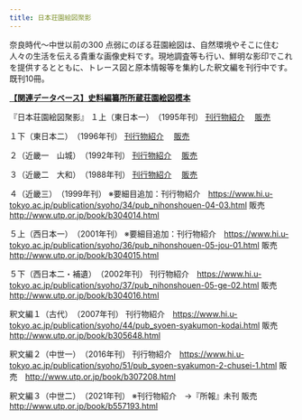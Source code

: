 ```yaml
---
title: 日本荘園絵図聚影
---
```


奈良時代～中世以前の300 点弱にのぼる荘園絵図は、自然環境やそこに住む人々の生活を伝える貴重な画像史料です。現地調査等も行い、鮮明な影印でこれを提供するとともに、トレース図と原本情報等を集約した釈文編を刊行中です。既刊10冊。

<b>
  <a
                    href="https://wwwap.hi.u-tokyo.ac.jp/ships/"
                    target="blank"
                    >【関連データベース】史料編纂所所蔵荘園絵図模本</a
                >
</b>

『日本荘園絵図聚影』
１上（東日本一）　（1995年刊）
 <a
                    href="https://www.hi.u-tokyo.ac.jp/publication/syoho/30/pub_nihonshouen-01-jou-01.html"
                    target="blank"
                    >刊行物紹介</a
                >　
<a
                    href="http://www.utp.or.jp/book/b304010.html"
                    target="blank"
                    >販売</a
                >　

１下（東日本二）　（1996年刊）
<a
                    href="https://www.hi.u-tokyo.ac.jp/publication/syoho/31/pub_nihonshouen-01-ge-02.html"
                    target="blank"
                    >刊行物紹介</a
                >　
<a
                    href="http://www.utp.or.jp/book/b304011.html"
                    target="blank"
                    >販売</a
                >　
                
２（近畿一　山城）　（1992年刊）
<a
                    href="https://www.hi.u-tokyo.ac.jp/publication/syoho/28/pub_nihonshouen-02-01.html"
                    target="blank"
                    >刊行物紹介</a
                >　
<a
                    href="http://www.utp.or.jp/book/b304012.html"
                    target="blank"
                    >販売</a
                >　
                
３（近畿二　大和）　（1988年刊）
<a
                    href="https://www.hi.u-tokyo.ac.jp/publication/syoho/23/pub_nihonshouen-03-02.html"
                    target="blank"
                    >刊行物紹介</a
                >　
<a
                    href="http://www.utp.or.jp/book/b304013.html"
                    target="blank"
                    >販売</a
                >　
                
４（近畿三）　（1999年刊）
※要細目追加：刊行物紹介　https://www.hi.u-tokyo.ac.jp/publication/syoho/34/pub_nihonshouen-04-03.html
販売　http://www.utp.or.jp/book/b304014.html

５上（西日本一）　（2001年刊）
※要細目追加：刊行物紹介　https://www.hi.u-tokyo.ac.jp/publication/syoho/36/pub_nihonshouen-05-jou-01.html
販売　http://www.utp.or.jp/book/b304015.html

５下（西日本二・補遺）　（2002年刊）
刊行物紹介　https://www.hi.u-tokyo.ac.jp/publication/syoho/37/pub_nihonshouen-05-ge-02.html
販売　http://www.utp.or.jp/book/b304016.html

釈文編１（古代）　（2007年刊）
刊行物紹介　https://www.hi.u-tokyo.ac.jp/publication/syoho/44/pub_syoen-syakumon-kodai.html
販売　http://www.utp.or.jp/book/b305648.html

釈文編２（中世一）　（2016年刊）
刊行物紹介　https://www.hi.u-tokyo.ac.jp/publication/syoho/51/pub_syoen-syakumon-2-chusei-1.html
販売　http://www.utp.or.jp/book/b307208.html

釈文編３（中世二）　（2021年刊）
※刊行物紹介　→『所報』未刊
販売　http://www.utp.or.jp/book/b557193.html
